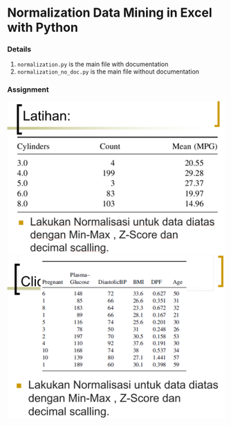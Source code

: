 # Normalization Data Mining in Excel with Python

### Details
1. `normalization.py` is the main file with documentation
2. `normalization_no_doc.py` is the main file without documentation

### Assignment
![1](https://github.com/michael-halim/normalization-data-mining/blob/main/soalDM1.PNG)
![2](https://github.com/michael-halim/normalization-data-mining/blob/main/soaldm2.PNG)
